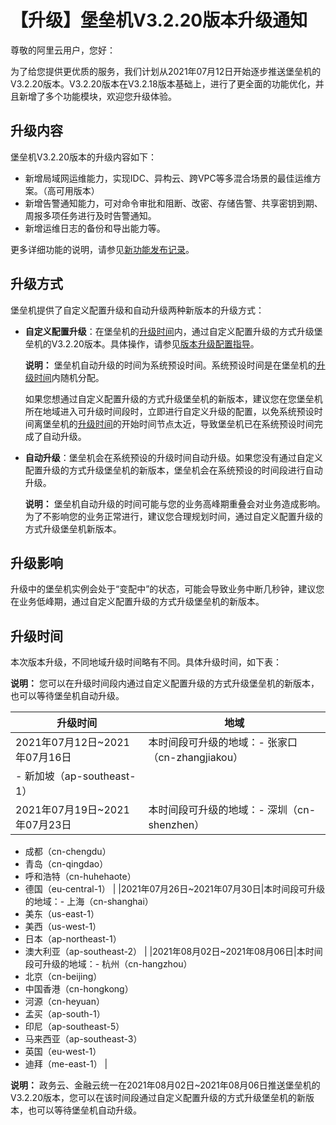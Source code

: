 # 【升级】堡垒机V3.2.20版本升级通知

尊敬的阿里云用户，您好：

为了给您提供更优质的服务，我们计划从2021年07月12日开始逐步推送堡垒机的V3.2.20版本。V3.2.20版本在V3.2.18版本基础上，进行了更全面的功能优化，并且新增了多个功能模块，欢迎您升级体验。

## 升级内容

堡垒机V3.2.20版本的升级内容如下：

-   新增局域网运维能力，实现IDC、异构云、跨VPC等多混合场景的最佳运维方案。（高可用版本）
-   新增告警通知能力，可对命令审批和阻断、改密、存储告警、共享密钥到期、周报多项任务进行及时告警通知。
-   新增运维日志的备份和导出能力等。

更多详细功能的说明，请参见[新功能发布记录](/intl.zh-CN/动态与公告/新功能发布记录.md)。

## 升级方式

堡垒机提供了自定义配置升级和自动升级两种新版本的升级方式：

-   **自定义配置升级**：在堡垒机的[升级时间](#section_e9o_dmy_efj)内，通过自定义配置升级的方式升级堡垒机的V3.2.20版本。具体操作，请参见[版本升级配置指导](/intl.zh-CN/动态与公告/版本升级配置指导.md)。

    **说明：** 堡垒机自动升级的时间为系统预设时间。系统预设时间是在堡垒机的[升级时间](#section_e9o_dmy_efj)内随机分配。

    如果您想通过自定义配置升级的方式升级堡垒机的新版本，建议您在您堡垒机所在地域进入可升级时间段时，立即进行自定义升级的配置，以免系统预设时间离堡垒机的[升级时间](#section_e9o_dmy_efj)的开始时间节点太近，导致堡垒机已在系统预设时间完成了自动升级。

-   **自动升级**：堡垒机会在系统预设的升级时间自动升级。如果您没有通过自定义配置升级的方式升级堡垒机的新版本，堡垒机会在系统预设的时间段进行自动升级。

    **说明：** 堡垒机自动升级的时间可能与您的业务高峰期重叠会对业务造成影响。为了不影响您的业务正常进行，建议您合理规划时间，通过自定义配置升级的方式升级堡垒机新版本。


## 升级影响

升级中的堡垒机实例会处于“变配中”的状态，可能会导致业务中断几秒钟，建议您在业务低峰期，通过自定义配置升级的方式升级堡垒机的新版本。

## 升级时间

本次版本升级，不同地域升级时间略有不同。具体升级时间，如下表：

**说明：** 您可以在升级时间段内通过自定义配置升级的方式升级堡垒机的新版本，也可以等待堡垒机自动升级。

|升级时间|地域|
|----|--|
|2021年07月12日~2021年07月16日|本时间段可升级的地域：-   张家口（cn-zhangjiakou）
-   新加坡（ap-southeast-1） |
|2021年07月19日~2021年07月23日|本时间段可升级的地域：-   深圳（cn-shenzhen）
-   成都（cn-chengdu）
-   青岛（cn-qingdao）
-   呼和浩特（cn-huhehaote）
-   德国（eu-central-1） |
|2021年07月26日~2021年07月30日|本时间段可升级的地域：-   上海（cn-shanghai）
-   美东（us-east-1）
-   美西（us-west-1）
-   日本（ap-northeast-1）
-   澳大利亚（ap-southeast-2） |
|2021年08月02日~2021年08月06日|本时间段可升级的地域：-   杭州（cn-hangzhou）
-   北京（cn-beijing）
-   中国香港（cn-hongkong）
-   河源（cn-heyuan）
-   孟买（ap-south-1）
-   印尼（ap-southeast-5）
-   马来西亚（ap-southeast-3）
-   英国（eu-west-1）
-   迪拜（me-east-1） |

**说明：** 政务云、金融云统一在2021年08月02日~2021年08月06日推送堡垒机的V3.2.20版本，您可以在该时间段通过自定义配置升级的方式升级堡垒机的新版本，也可以等待堡垒机自动升级。

